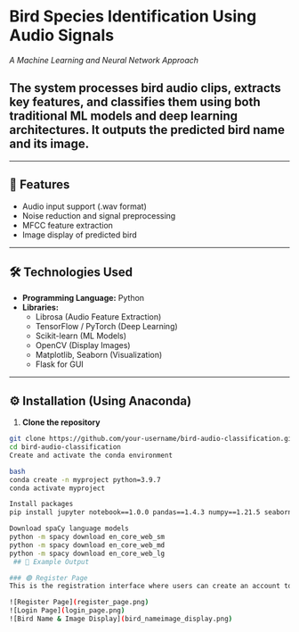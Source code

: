 # Bird Species Identification Using Audio Signals  
*A Machine Learning and Neural Network Approach*

The system processes bird audio clips, extracts key features, and classifies them using both traditional ML models and deep learning architectures. It outputs the predicted bird name and its image.
---

---
## 🎯 Features

- Audio input support (.wav format)  
- Noise reduction and signal preprocessing  
- MFCC feature extraction  
- Image display of predicted bird  
---
## 🛠 Technologies Used

- **Programming Language:** Python  
- **Libraries:**  
  - Librosa (Audio Feature Extraction)  
  - TensorFlow / PyTorch (Deep Learning)  
  - Scikit-learn (ML Models)  
  - OpenCV (Display Images)  
  - Matplotlib, Seaborn (Visualization)  
  - Flask for GUI  
---
## ⚙️ Installation (Using Anaconda)

1. **Clone the repository**
```bash
git clone https://github.com/your-username/bird-audio-classification.git
cd bird-audio-classification
Create and activate the conda environment

bash
conda create -n myproject python=3.9.7
conda activate myproject

Install packages
pip install jupyter notebook==1.0.0 pandas==1.4.3 numpy==1.21.5 seaborn==0.11.2 tensorflow==2.8.2 scikit-learn==1.1.1 spacy==3.4.1 mlxtend==0.19.0 openpyxl==3.0.10 Flask==2.2.2 opencv-python==4.5.5.62 Pillow==9.2.0 tqdm==4.64.0 imbalanced-learn==0.9.1 librosa==0.9.1 scikit-image==0.19.2 PyYAML==6.0 python-bidi==0.4.2 torch==1.8.0

Download spaCy language models
python -m spacy download en_core_web_sm
python -m spacy download en_core_web_md
python -m spacy download en_core_web_lg
 ## 📸 Example Output

### 🟢 Register Page  
This is the registration interface where users can create an account to use the bird identification system.

![Register Page](register_page.png)
![Login Page](login_page.png)
![Bird Name & Image Display](bird_nameimage_display.png)

